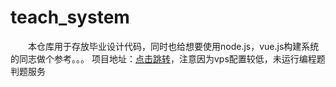 # teach_system
&emsp;&emsp;本仓库用于存放毕业设计代码，同时也给想要使用node.js，vue.js构建系统的同志做个参考。。。
项目地址：[点击跳转](http://heiout.tapme.top)，注意因为vps配置较低，未运行编程题判题服务
